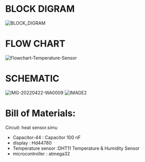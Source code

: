 # BLOCK DIGRAM
![BLOCK_DIGRAM](https://user-images.githubusercontent.com/101049933/163708441-31bd3f03-eec6-48b7-88da-dcef03b900ae.png)
# FLOW CHART
![Flowchart-Temperature-Sensor](https://user-images.githubusercontent.com/101049933/163708123-4b4d71f0-fad2-4c6b-a5a2-168bf14dc937.png)
# SCHEMATIC
![IMG-20220422-WA0009](https://user-images.githubusercontent.com/101049933/164706109-997b7007-8a3a-452a-916a-e1422e2d9d5d.jpg)
![IMAGE2](https://user-images.githubusercontent.com/101049933/164284056-ca10aec3-d2d3-4e87-826a-98faa9ab3e97.PNG)
# Bill of Materials:
Circuit: heat sensor.simu
 * Capacitor-44 : Capacitor 100 nF
 * display : Hd44780   
 * Temperature sensor :DHT11 Temperature & Humidity Sensor
 * microcontroller : atmega32   


